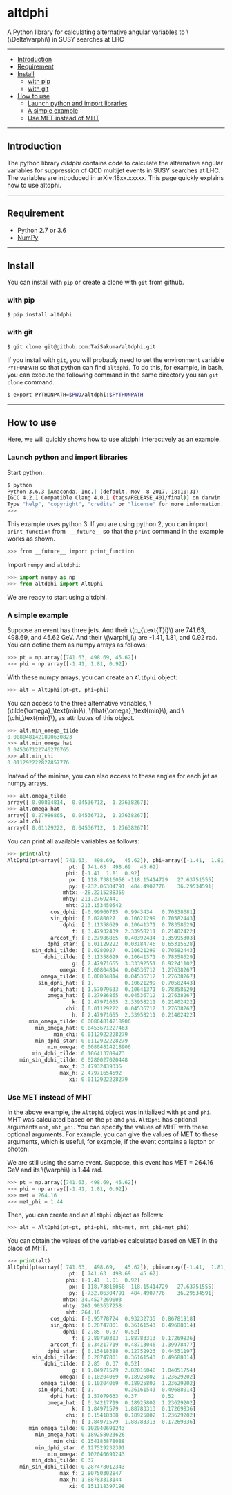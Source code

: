 
# altdphi
A Python library for calculating alternative angular variables to
\\(\Delta\varphi\\) in SUSY searches at LHC

---

- [Introduction](#introduction)
- [Requirement](#requirement)
- [Install](#install)
    - [with pip](#with-pip)
    - [with git](#with-git)
- [How to use](#how-to-use)
    - [Launch python and import libraries](#launch-python-and-import-libraries)
    - [A simple example](#a-simple-example)
    - [Use MET instead of MHT](#use-met-instead-of-mht)

---

## Introduction

The python library *altdphi* contains code to calculate the
alternative angular variables for suppression of QCD multijet events
in SUSY searches at LHC. The variables are introduced in
arXiv:18xx.xxxxx. This page quickly explains how to use altdphi.

---

## Requirement

- Python 2.7 or 3.6
- [NumPy](http://www.numpy.org/)

---

## Install

You can install with `pip` or create a clone with `git` from github.

### with pip


```bash
$ pip install altdphi
```

### with git

```bash
$ git clone git@github.com:TaiSakuma/altdphi.git
```

If you install with `git`, you will probably need to set the
environment variable `PYTHONPATH` so that python can find `altdphi`.
To do this, for example, in bash, you can execute the following
command in the same directory you ran `git clone` command.


```bash
$ export PYTHONPATH=$PWD/altdphi:$PYTHONPATH
```

---

## How to use

Here, we will quickly shows how to use altdphi interactively as an example.

### Launch python and import libraries

Start python:
```bash
$ python
Python 3.6.3 |Anaconda, Inc.| (default, Nov  8 2017, 18:10:31) 
[GCC 4.2.1 Compatible Clang 4.0.1 (tags/RELEASE_401/final)] on darwin
Type "help", "copyright", "credits" or "license" for more information.
>>> 
```

This example uses python 3. If you are using python 2, you can import
`print_function` from ` __future__` so that the `print` command in the
example works as shown.

```bash
>>> from __future__ import print_function
```

Import `numpy` and `altdphi`:
```python
>>> import numpy as np
>>> from altdphi import AltDphi
```

We are ready to start using altdphi.

### A simple example

Suppose an event has three jets.
And their \\(p\_{\text{T}i}\\) are 741.63, 498.69,
and 45.62 GeV. And their \\(\varphi_i\\) are -1.41,  1.81, and 0.92 rad.
You can define them as numpy arrays as follows:
```python
>>> pt = np.array([741.63, 498.69, 45.62])
>>> phi = np.array([-1.41, 1.81, 0.92])
```

With these numpy arrays, you can create an `AltDphi` object:

```python
>>> alt = AltDphi(pt=pt, phi=phi)
```

You can access to the three alternative variables,
\\(\tilde{\omega}\_\text{min}\\), \\(\hat{\omega}\_\text{min}\\), and
\\(\chi\_\text{min}\\), as attributes of this object.

```python
>>> alt.min_omega_tilde
0.0080481421890630823
>>> alt.min_omega_hat
0.045367122746276765
>>> alt.min_chi
0.011292222827857776
```
Inatead of the minima, you can also access to these angles for each jet
as numpy arrays.

```python
>>> alt.omega_tilde
array([ 0.00804814,  0.04536712,  1.27638267])
>>> alt.omega_hat
array([ 0.27986865,  0.04536712,  1.27638267])
>>> alt.chi
array([ 0.01129222,  0.04536712,  1.27638267])
```

You can print all available variables as follows:

```python
>>> print(alt)
AltDphi(pt=array([ 741.63,  498.69,   45.62]), phi=array([-1.41,  1.81,  0.92])):
                    pt: [ 741.63  498.69   45.62]
                   phi: [-1.41  1.81  0.92]
                    px: [ 118.73816058 -118.15414729   27.63751555]
                    py: [-732.06304791  484.4907776    36.29534591]
                  mhtx: -28.2215288359
                  mhty: 211.27692441
                   mht: 213.153450542
              cos_dphi: [-0.99960785  0.9943434   0.70838681]
              sin_dphi: [ 0.0280027   0.10621299  0.70582443]
                  dphi: [ 3.11358629  0.10641371  0.78358629]
                     f: [ 3.47932439  2.33958211  0.21402422]
              arccot_f: [ 0.27986865  0.40392434  1.35995303]
             dphi_star: [ 0.01129222  0.03184746  0.65315528]
        sin_dphi_tilde: [ 0.0280027   0.10621299  0.70582443]
            dphi_tilde: [ 3.11358629  0.10641371  0.78358629]
                     g: [ 2.47971655  3.33392551  0.92241102]
                 omega: [ 0.00804814  0.04536712  1.27638267]
           omega_tilde: [ 0.00804814  0.04536712  1.27638267]
          sin_dphi_hat: [ 1.          0.10621299  0.70582443]
              dphi_hat: [ 1.57079633  0.10641371  0.78358629]
             omega_hat: [ 0.27986865  0.04536712  1.27638267]
                     k: [ 2.47971655  2.33958211  0.21402422]
                   chi: [ 0.01129222  0.04536712  1.27638267]
                     h: [ 2.47971655  2.33958211  0.21402422]
       min_omega_tilde: 0.00804814218906
         min_omega_hat: 0.0453671227463
               min_chi: 0.0112922228279
         min_dphi_star: 0.0112922228279
             min_omega: 0.00804814218906
        min_dphi_tilde: 0.106413709473
    min_sin_dphi_tilde: 0.0280027020448
                 max_f: 3.47932439336
                 max_h: 2.47971654592
                    xi: 0.0112922228279
```

### Use MET instead of MHT

In the above example, the `AltDphi` object was initialized with `pt`
and `phi`. MHT was calculated based on the `pt` and `phi`. `AltDphi`
has optional arguments `mht`, `mht_phi`. You can specify the values of
MHT with these optional arguments. For example, you can give the
values of MET to these arguments, which is useful, for example, if the
event contains a lepton or photon.

We are still using the same event. Suppose, this event has MET =
264.16 GeV and its \\(\varphi\\) is 1.44 rad.

```python
>>> pt = np.array([741.63, 498.69, 45.62])
>>> phi = np.array([-1.41, 1.81, 0.92])
>>> met = 264.16
>>> met_phi = 1.44
```

Then, you can create and an `AltDphi` object as follows:

```python
>>> alt = AltDphi(pt=pt, phi=phi, mht=met, mht_phi=met_phi)
```

You can obtain the values of the variables calculated based on MET in
the place of MHT.

```python
>>> print(alt)
AltDphi(pt=array([ 741.63,  498.69,   45.62]), phi=array([-1.41,  1.81,  0.92])):
                    pt: [ 741.63  498.69   45.62]
                   phi: [-1.41  1.81  0.92]
                    px: [ 118.73816058 -118.15414729   27.63751555]
                    py: [-732.06304791  484.4907776    36.29534591]
                  mhtx: 34.4527269003
                  mhty: 261.903637258
                   mht: 264.16
              cos_dphi: [-0.95778724  0.93232735  0.86781918]
              sin_dphi: [ 0.28747801  0.36161543  0.49688014]
                  dphi: [ 2.85  0.37  0.52]
                     f: [ 2.80750303  1.88783313  0.17269836]
              arccot_f: [ 0.34217719  0.48713046  1.39978477]
             dphi_star: [ 0.15418388  0.12752923  0.44551197]
        sin_dphi_tilde: [ 0.28747801  0.36161543  0.49688014]
            dphi_tilde: [ 2.85  0.37  0.52]
                     g: [ 1.84971579  2.82016048  1.04051754]
                 omega: [ 0.10204069  0.18925802  1.23629202]
           omega_tilde: [ 0.10204069  0.18925802  1.23629202]
          sin_dphi_hat: [ 1.          0.36161543  0.49688014]
              dphi_hat: [ 1.57079633  0.37        0.52      ]
             omega_hat: [ 0.34217719  0.18925802  1.23629202]
                     k: [ 1.84971579  1.88783313  0.17269836]
                   chi: [ 0.15418388  0.18925802  1.23629202]
                     h: [ 1.84971579  1.88783313  0.17269836]
       min_omega_tilde: 0.102040691243
         min_omega_hat: 0.189258023626
               min_chi: 0.154183878088
         min_dphi_star: 0.127529232391
             min_omega: 0.102040691243
        min_dphi_tilde: 0.37
    min_sin_dphi_tilde: 0.287478012343
                 max_f: 2.80750302847
                 max_h: 1.88783313144
                    xi: 0.151118397198
```


<br />
<br />
